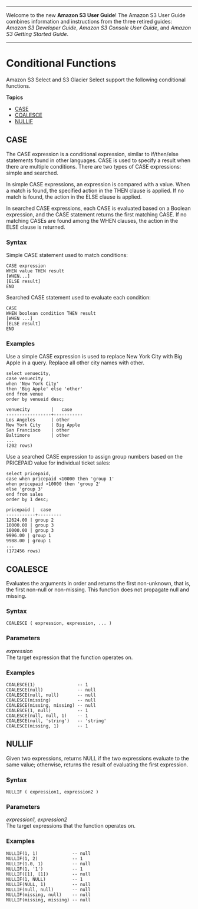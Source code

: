 --------

Welcome to the new **Amazon S3 User Guide**\! The Amazon S3 User Guide combines information and instructions from the three retired guides: *Amazon S3 Developer Guide*, *Amazon S3 Console User Guide*, and *Amazon S3 Getting Started Guide*\.

--------

# Conditional Functions<a name="s3-glacier-select-sql-reference-conditional"></a>

Amazon S3 Select and S3 Glacier Select support the following conditional functions\.

**Topics**
+ [CASE](#s3-glacier-select-sql-reference-case)
+ [COALESCE](#s3-glacier-select-sql-reference-coalesce)
+ [NULLIF](#s3-glacier-select-sql-reference-nullif)

## CASE<a name="s3-glacier-select-sql-reference-case"></a>

The CASE expression is a conditional expression, similar to if/then/else statements found in other languages\. CASE is used to specify a result when there are multiple conditions\. There are two types of CASE expressions: simple and searched\.

In simple CASE expressions, an expression is compared with a value\. When a match is found, the specified action in the THEN clause is applied\. If no match is found, the action in the ELSE clause is applied\.

In searched CASE expressions, each CASE is evaluated based on a Boolean expression, and the CASE statement returns the first matching CASE\. If no matching CASEs are found among the WHEN clauses, the action in the ELSE clause is returned\.

### Syntax<a name="s3-glacier-select-sql-reference-case-syntax"></a>

Simple CASE statement used to match conditions:

```
CASE expression
WHEN value THEN result
[WHEN...]
[ELSE result]
END
```

Searched CASE statement used to evaluate each condition:

```
CASE
WHEN boolean condition THEN result
[WHEN ...]
[ELSE result]
END
```

### Examples<a name="s3-glacier-select-sql-reference-case-examples"></a>

Use a simple CASE expression is used to replace New York City with Big Apple in a query\. Replace all other city names with other\.

```
select venuecity,
case venuecity
when 'New York City'
then 'Big Apple' else 'other'
end from venue
order by venueid desc;

venuecity        |   case
-----------------+-----------
Los Angeles      | other
New York City    | Big Apple
San Francisco    | other
Baltimore        | other
...
(202 rows)
```

Use a searched CASE expression to assign group numbers based on the PRICEPAID value for individual ticket sales:

```
select pricepaid,
case when pricepaid <10000 then 'group 1'
when pricepaid >10000 then 'group 2'
else 'group 3'
end from sales
order by 1 desc;

pricepaid |  case
-----------+---------
12624.00 | group 2
10000.00 | group 3
10000.00 | group 3
9996.00 | group 1
9988.00 | group 1
...
(172456 rows)
```

## COALESCE<a name="s3-glacier-select-sql-reference-coalesce"></a>

Evaluates the arguments in order and returns the first non\-unknown, that is, the first non\-null or non\-missing\. This function does not propagate null and missing\.

### Syntax<a name="s3-glacier-select-sql-reference-coalesce-syntax"></a>

```
COALESCE ( expression, expression, ... )
```

### Parameters<a name="s3-glacier-select-sql-reference-coalesce-parameters"></a>

 *expression*   
The target expression that the function operates on\.

### Examples<a name="s3-glacier-select-sql-reference-coalesce-examples"></a>

```
COALESCE(1)                -- 1
COALESCE(null)             -- null
COALESCE(null, null)       -- null
COALESCE(missing)          -- null
COALESCE(missing, missing) -- null
COALESCE(1, null)          -- 1
COALESCE(null, null, 1)    -- 1
COALESCE(null, 'string')   -- 'string'
COALESCE(missing, 1)       -- 1
```

## NULLIF<a name="s3-glacier-select-sql-reference-nullif"></a>

Given two expressions, returns NULL if the two expressions evaluate to the same value; otherwise, returns the result of evaluating the first expression\.

### Syntax<a name="s3-glacier-select-sql-reference-nullif-syntax"></a>

```
NULLIF ( expression1, expression2 )
```

### Parameters<a name="s3-glacier-select-sql-reference-nullif-parameters"></a>

 *expression1, expression2*   
The target expressions that the function operates on\.

### Examples<a name="s3-glacier-select-sql-reference-nullif-examples"></a>

```
NULLIF(1, 1)             -- null
NULLIF(1, 2)             -- 1
NULLIF(1.0, 1)           -- null
NULLIF(1, '1')           -- 1
NULLIF([1], [1])         -- null
NULLIF(1, NULL)          -- 1
NULLIF(NULL, 1)          -- null
NULLIF(null, null)       -- null
NULLIF(missing, null)    -- null
NULLIF(missing, missing) -- null
```